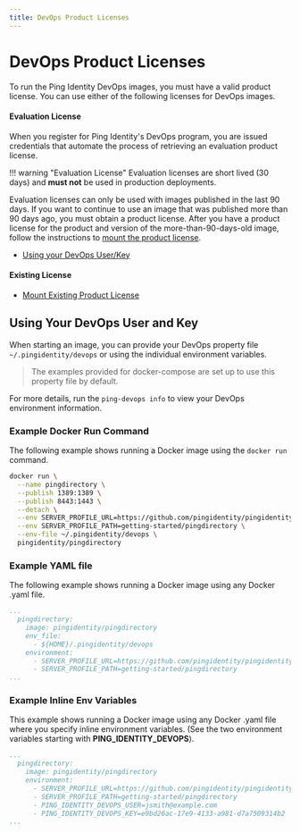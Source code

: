 ```yaml
---
title: DevOps Product Licenses
---
```

# DevOps Product Licenses

To run the Ping Identity DevOps images, you must have a valid product license. You can use either of the following licenses for DevOps images.

#### Evaluation License

When you register for Ping Identity's DevOps program, you are issued credentials that automate the process of retrieving an evaluation product license.

!!! warning "Evaluation License"
    Evaluation licenses are short lived (30 days) and **must not** be used in production deployments.

Evaluation licenses can only be used with images published in the last 90 days.
If you want to continue to use an image that was published more than 90 days ago, you must obtain a product license.
After you have a product license for the product and version of the more-than-90-days-old image, follow the instructions to [mount the product license](../how-to/existingLicense.md).

* [Using your DevOps User/Key](#using-your-devops-user-and-key)

#### Existing License

* [Mount Existing Product License](../how-to/existingLicense.md)

## Using Your DevOps User and Key

When starting an image, you can provide your DevOps property file `~/.pingidentity/devops` or using the individual environment variables.

>The examples provided for docker-compose are set up to use this property file by default.

For more details, run the `ping-devops info` to view your DevOps environment information.

### Example Docker Run Command

The following example shows running a Docker image using the `docker run` command.

```sh
docker run \
  --name pingdirectory \
  --publish 1389:1389 \
  --publish 8443:1443 \
  --detach \
  --env SERVER_PROFILE_URL=https://github.com/pingidentity/pingidentity-server-profiles.git \
  --env SERVER_PROFILE_PATH=getting-started/pingdirectory \
  --env-file ~/.pingidentity/devops \
  pingidentity/pingdirectory
```

### Example YAML file

The following example shows running a Docker image using any Docker .yaml file.

```yaml
...
  pingdirectory:
    image: pingidentity/pingdirectory
    env_file:
      - ${HOME}/.pingidentity/devops
    environment:
      - SERVER_PROFILE_URL=https://github.com/pingidentity/pingidentity-server-profiles.git
      - SERVER_PROFILE_PATH=getting-started/pingdirectory
...
```

### Example Inline Env Variables

This example shows running a Docker image using any Docker .yaml file where you specify inline environment variables. \(See the two environment variables starting with **PING\_IDENTITY\_DEVOPS**\).

```yaml
...
  pingdirectory:
    image: pingidentity/pingdirectory
    environment:
      - SERVER_PROFILE_URL=https://github.com/pingidentity/pingidentity-server-profiles.git
      - SERVER_PROFILE_PATH=getting-started/pingdirectory
      - PING_IDENTITY_DEVOPS_USER=jsmith@example.com
      - PING_IDENTITY_DEVOPS_KEY=e9bd26ac-17e9-4133-a981-d7a7509314b2
...
```


